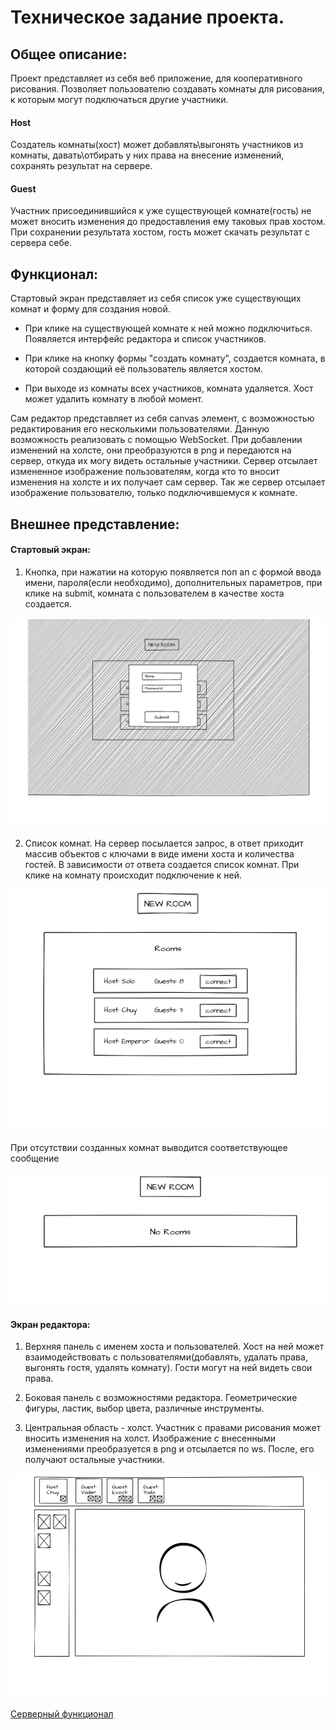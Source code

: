 # Техническое задание проекта.


## Общее описание:

Проект представляет из себя веб приложение, для кооперативного рисования. Позволяет пользователю создавать комнаты для рисования, к которым могут подключаться другие участники. 

#### Host
Создатель комнаты(хост) может добавлять\выгонять участников из комнаты, давать\отбирать у них права на внесение изменений, сохранять результат на сервере. 

#### Guest
Участник присоединившийся к уже существующей комнате(гость) не может вносить изменения до предоставления ему таковых прав хостом. При сохранении результата хостом, гость может скачать результат с сервера себе.


## Функционал:

Стартовый экран представляет из себя список уже существующих комнат и форму для создания новой. 

- При клике на существующей комнате к ней можно подключиться. Появляется интерфейс редактора и список участников.

- При клике на кнопку формы "создать комнату", создается комната, в которой создающий её пользователь является хостом.

- При выходе из комнаты всех участников, комната удаляется. Хост может удалить комнату в любой момент.

Сам редактор представляет из себя canvas элемент, с возможностью редактирования его несколькими пользователями. Данную возможность реализовать с помощью WebSocket. При добавлении изменений на холсте, они преобразуются в png и передаются на сервер, откуда их могу видеть остальные участники. Сервер отсылает измененное изображение пользователям, когда кто то вносит изменения на холсте и их получает сам сервер. Так же сервер отсылает изображение пользователю, только подключившемуся к комнате.

## Внешнее представление:

#### Стартовый экран:

1. Кнопка, при нажатии на которую появляется поп ап с формой ввода имени, пароля(если необходимо), дополнительных параметров, при клике на submit, комната с пользователем в качестве хоста создается.

![Alt-new_room_form](./mockup/coopDrawNewRoomForm.png "New room form")

2. Список комнат. На сервер посылается запрос, в ответ приходит массив объектов с ключами в виде имени хоста и количества гостей. В зависимости от ответа создается список комнат. При клике на комнату происходит подключение к ней.

![Alt-start_window](./mockup/coopDrawStart.png "Start window")

При отсутствии созданных комнат выводится соответствующее сообщение

![Alt-no_rooms_window](./mockup/coopDrawNoRooms.png "No rooms window")

#### Экран редактора:

1. Верхняя панель с именем хоста и пользователей. Хост на ней может взаимодействовать с пользователями(добавлять, удалать права, выгонять гостя, удалять комнату). Гости могут на ней видеть свои права.

2. Боковая панель с возможностями редактора. Геометрические фигуры, ластик, выбор цвета, различные инструменты.

3. Центральная область - холст. Участник с правами рисования может вносить изменения на холст. Изображение с внесенными изменениями преобразуется в png и отсылается по ws. После, его получают остальные участники.

![Alt-editor_window](./mockup/coopDrawEditor.png "Editor window")


[Серверный функционал](./server.md)